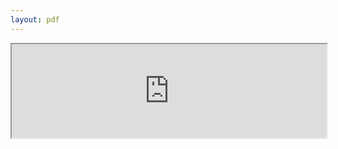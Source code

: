 ```yaml
---
layout: pdf
---
```


<iframe src="https://drive.google.com/file/d/0BwGVm7HRVWxwb1VYbEhrMkc3M2M/preview" width=100% height"100%></iframe>